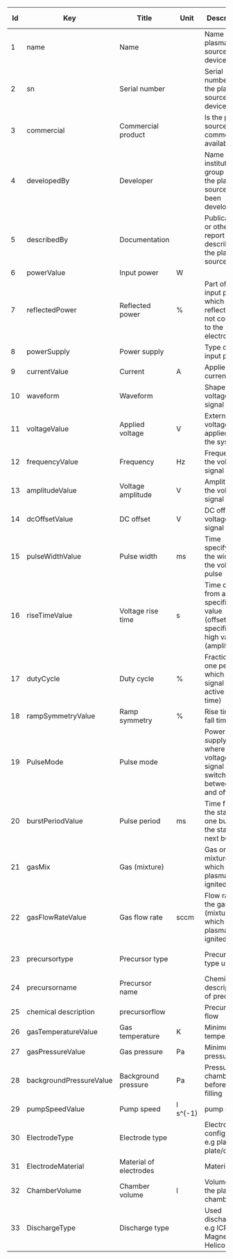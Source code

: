 |Id  |  Key                    | Title                     | Unit| Description                                                                          | Type    | Occ | Allowed values |
|---- | -------------------     | ------------------------- | ----| ---------------------------------------------------------------------------------    | ------- | -------- | ------------- |
|  1| name                    | Name                     |  | Name of the plasma source device                                                     | string  | 1     |               |
|  2| sn                      | Serial number            |  | Serial number of the plasma source device                                            | string  | 1     |               |
|  3| commercial              | Commercial product       |  | Is the plasma source commercially available?                                         | string  | 1     |               |
|  4| developedBy             | Developer                |  | Name of the institution / group where the plasma source has been developed           | string  | 1     |               |
|  5| describedBy             | Documentation            |  | Publication or other report describing the plasma source                             | string  | 1     |               |
|  6| powerValue              | Input power            | W |                                                                                      | number  | 1     |               |
|  7| reflectedPower          | Reflected power        | % | Part of the input power which is reflected and not coupled to the electrode          | number  | 0-1    |               |
|  8| powerSupply             | Power supply             |  | Type of the input power                                                              | string  | 1     |               |
|  9| currentValue            | Current                | A | Applied current                                                                      | string  | 0-1    |               |
|  10| waveform                | Waveform                |  | Shape of voltage signal                                                              | string  | 0-1    |               |
|  11| voltageValue            | Applied voltage      | V | External voltage applied to the system                                               | number  | 0-1    |               |
|  12| frequencyValue          | Frequency            | Hz | Frequency of the voltage signal                                                      | number  | 0-1    |               |
|  13| amplitudeValue          | Voltage amplitude     | V | Amplitude of the voltage signal                                                      | number  | 0-1    |               |
|  14| dcOffsetValue           | DC offset             | V | DC offset for voltage signal                                                         | number  | 0-1    |               |
|  15| pulseWidthValue         | Pulse width          | ms | Time specifying the width of the voltage pulse                                       | number  | 0-1    |               |
|  16| riseTimeValue           | Voltage rise time     | s  | Time change from a specified low value (offset) to a specified high value (amplitude)| number | 0-1  |               |
|  17| dutyCycle               | Duty cycle            | %   | Fraction of one period in which the signal is active (on-time)                       | number  | 0-1    |               |
|  18| rampSymmetryValue       | Ramp symmetry         | % | Rise time to fall time ratio                                                         | number  | 0-1    |               |
|  19| PulseMode               | Pulse mode                | | Power supply mode where the voltage signal is switched between on and off mode       | boolean | 0-1    |               |
|  20| burstPeriodValue        | Pulse period         | ms | Time from the start of one burst to the start of next burst                          | number  | 0-1    |               |
|  21| gasMix                  | Gas (mixture)             | | Gas or gas mixture in which the plasma is ignited                                    | string  | 1     |     |
|  22| gasFlowRateValue        | Gas flow rate   | sccm | Flow rate of the gas (mixture) in which the plasma is ignited                        | number  | 0-1 | |
|  23| precursortype           | Precursor type            | | Precursor type used                                                                  | string  | 0-1 | solid; liquid; powder|
|  24| precursorname           | Precursor name            | | Chemical description of precursor                                                    | string  | 0-1 | |
|  25| chemical description    | precursorflow             | | Precursor flow                                                                       | number  | 0-1 | |
|  26| gasTemperatureValue     | Gas temperature         | K | Minimum gas temperature                                                              | number  | 1 | |
|  27| gasPressureValue        | Gas pressure         | Pa | Minimum gas pressure                                                                 | number  | 1  | |
|  28| backgroundPressureValue | Background pressure   |Pa  | Pressure in chamber before gas filling                                               | number  | 1  | |
|  29| pumpSpeedValue          | Pump speed    |l s^(-1)| pump speed                                                                           | number  | 0-1 | |
|  30| ElectrodeType           | Electrode type           | | Electrode configuration e.g plate-to-plate/coil                                                              | string  | 1  | |
|  31| ElectrodeMaterial       | Material of electrodes   | | Material                                                                             | string  | 1  | |
|  32| ChamberVolume           | Chamber volume        | l | Volume of the plasma chamber                                                         | number  | 1  | |
|  33| DischargeType           | Discharge type            | | Used discharge e.g ICP; Magnetron; Helicon                                                                       | string  | 1  | |
